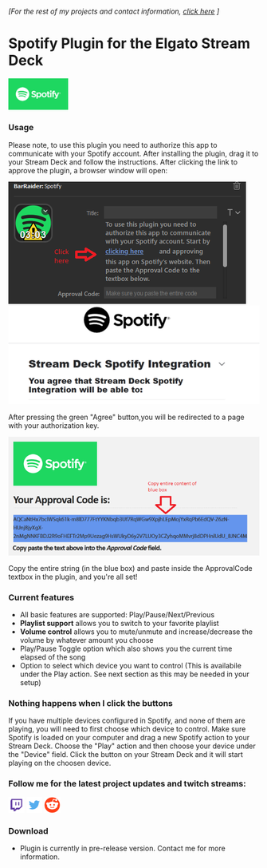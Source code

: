 ###### [For the rest of my projects and contact information, [click here](https://barraider.github.io) ]

# Spotify Plugin for the Elgato Stream Deck
<img src="/images/spotlogo.png" height="63" width="120"/>  

### Usage

Please note, to use this plugin you need to authorize this app to communicate with your Spotify account. After installing the plugin, drag it to your Stream Deck and follow the instructions.
After clicking the link to approve the plugin, a browser window will open:

<img src="https://github.com/BarRaider/barraider.github.io/raw/master/images/spothelp0.PNG" />  
<img src="https://github.com/BarRaider/barraider.github.io/raw/master/images/spothelp1.PNG" />  

After pressing the green "Agree" button,you will be redirected to a page with your authorization key. 

<img src="https://github.com/BarRaider/barraider.github.io/raw/master/images/spothelp2.PNG" />  

Copy the entire string (in the blue box) and paste inside the ApprovalCode textbox in the plugin, and you're all set!

### Current features

- All basic features are supported: Play/Pause/Next/Previous
- **Playlist support** allows you to switch to your favorite playlist
- **Volume control** allows you to mute/unmute and increase/decrease the volume by whatever amount you choose
- Play/Pause Toggle option which also shows you the current time elapsed of the song
- Option to select which device you want to control (This is availabile under the Play action. See next section as this may be needed in your setup)

### Nothing happens when I click the buttons
If you have multiple devices configured in Spotify, and none of them are playing, you will need to first choose which device to control. Make sure Spotify is loaded on your computer and drag a new Spotify action to your Stream Deck. Choose the "Play" action and then choose your device under the "Device" field. Click the button on your Stream Deck and it will start playing on the choosen device.

### Follow me for the latest project updates and twitch streams:  
<a href="https://www.twitch.tv/barraider/" alt="@BarRaider"><img src="/images/twitch.png" height="32" width="32"/></a> 
<a href="https://twitter.com/realBarRaider" alt="@realBarRaider"><img src="/images/brtwit.png" height="32" width="32"/></a> 
<a href="https://www.reddit.com/user/BarRaider" alt="@BarRaider"><img src="/images/brred.png" height="32" width="32"/></a> 

### Download

* Plugin is currently in pre-release version. Contact me for more information.

